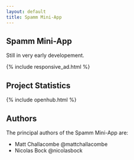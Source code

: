 ```yaml
---
layout: default
title: Spamm Mini-App
---
```


Spamm Mini-App
--------------

Still in very early developement.

{% include responsive_ad.html %}

Project Statistics
------------------

{% include openhub.html %}

Authors
-------

The principal authors of the Spamm Mini-App are:

  - Matt Challacombe @mattchallacombe
  - Nicolas Bock @nicolasbock
